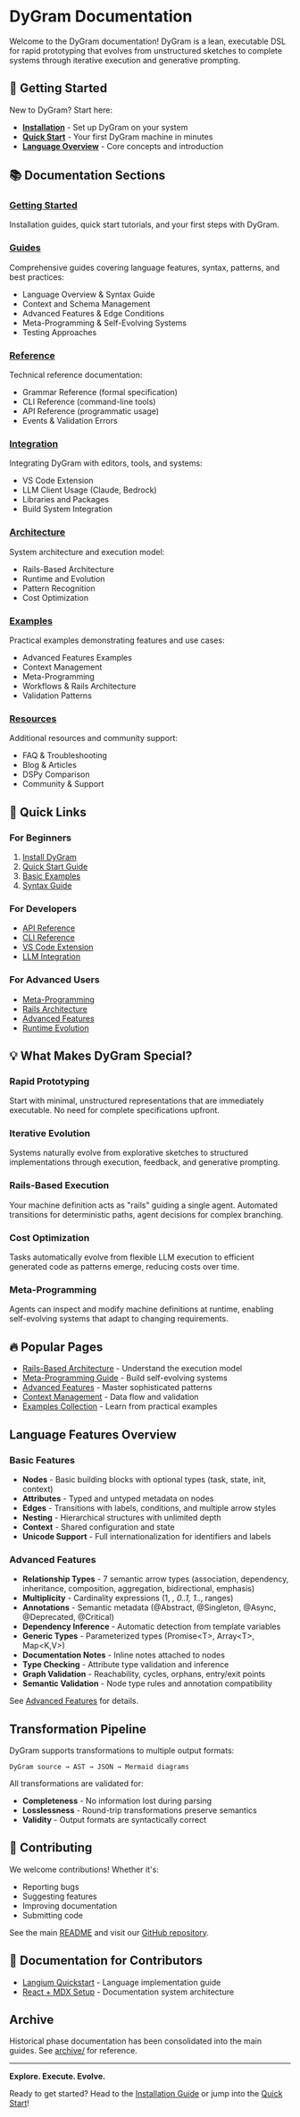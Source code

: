 # DyGram Documentation

Welcome to the DyGram documentation! DyGram is a lean, executable DSL for rapid prototyping that evolves from unstructured sketches to complete systems through iterative execution and generative prompting.

## 🚀 Getting Started

New to DyGram? Start here:

- **[Installation](getting-started/installation.md)** - Set up DyGram on your system
- **[Quick Start](QuickStart.mdx)** - Your first DyGram machine in minutes
- **[Language Overview](guides/language-overview.md)** - Core concepts and introduction

## 📚 Documentation Sections

### [Getting Started](getting-started/README.md)
Installation guides, quick start tutorials, and your first steps with DyGram.

### [Guides](guides/README.md)
Comprehensive guides covering language features, syntax, patterns, and best practices:
- Language Overview & Syntax Guide
- Context and Schema Management
- Advanced Features & Edge Conditions
- Meta-Programming & Self-Evolving Systems
- Testing Approaches

### [Reference](reference/README.md)
Technical reference documentation:
- Grammar Reference (formal specification)
- CLI Reference (command-line tools)
- API Reference (programmatic usage)
- Events & Validation Errors

### [Integration](integration/README.md)
Integrating DyGram with editors, tools, and systems:
- VS Code Extension
- LLM Client Usage (Claude, Bedrock)
- Libraries and Packages
- Build System Integration

### [Architecture](architecture/README.md)
System architecture and execution model:
- Rails-Based Architecture
- Runtime and Evolution
- Pattern Recognition
- Cost Optimization

### [Examples](examples/README.md)
Practical examples demonstrating features and use cases:
- Advanced Features Examples
- Context Management
- Meta-Programming
- Workflows & Rails Architecture
- Validation Patterns

### [Resources](resources/README.md)
Additional resources and community support:
- FAQ & Troubleshooting
- Blog & Articles
- DSPy Comparison
- Community & Support

## 🎯 Quick Links

### For Beginners
1. [Install DyGram](getting-started/installation.md)
2. [Quick Start Guide](QuickStart.mdx)
3. [Basic Examples](examples/README.md)
4. [Syntax Guide](guides/syntax-guide.md)

### For Developers
- [API Reference](Api.mdx)
- [CLI Reference](reference/cli-reference.md)
- [VS Code Extension](integration/vscode-extension.md)
- [LLM Integration](integration/llm-client-usage.md)

### For Advanced Users
- [Meta-Programming](guides/meta-programming.md)
- [Rails Architecture](architecture/rails-based-architecture.md)
- [Advanced Features](guides/advanced-features.md)
- [Runtime Evolution](RuntimeAndEvolution.mdx)

## 💡 What Makes DyGram Special?

### Rapid Prototyping
Start with minimal, unstructured representations that are immediately executable. No need for complete specifications upfront.

### Iterative Evolution
Systems naturally evolve from explorative sketches to structured implementations through execution, feedback, and generative prompting.

### Rails-Based Execution
Your machine definition acts as "rails" guiding a single agent. Automated transitions for deterministic paths, agent decisions for complex branching.

### Cost Optimization
Tasks automatically evolve from flexible LLM execution to efficient generated code as patterns emerge, reducing costs over time.

### Meta-Programming
Agents can inspect and modify machine definitions at runtime, enabling self-evolving systems that adapt to changing requirements.

## 🔥 Popular Pages

- [Rails-Based Architecture](architecture/rails-based-architecture.md) - Understand the execution model
- [Meta-Programming Guide](guides/meta-programming.md) - Build self-evolving systems
- [Advanced Features](guides/advanced-features.md) - Master sophisticated patterns
- [Context Management](guides/context-and-schema-guide.md) - Data flow and validation
- [Examples Collection](examples/README.md) - Learn from practical examples

## Language Features Overview

### Basic Features
- **Nodes** - Basic building blocks with optional types (task, state, init, context)
- **Attributes** - Typed and untyped metadata on nodes
- **Edges** - Transitions with labels, conditions, and multiple arrow styles
- **Nesting** - Hierarchical structures with unlimited depth
- **Context** - Shared configuration and state
- **Unicode Support** - Full internationalization for identifiers and labels

### Advanced Features
- **Relationship Types** - 7 semantic arrow types (association, dependency, inheritance, composition, aggregation, bidirectional, emphasis)
- **Multiplicity** - Cardinality expressions (1, *, 0..1, 1..*, ranges)
- **Annotations** - Semantic metadata (@Abstract, @Singleton, @Async, @Deprecated, @Critical)
- **Dependency Inference** - Automatic detection from template variables
- **Generic Types** - Parameterized types (Promise\<T\>, Array\<T\>, Map\<K,V\>)
- **Documentation Notes** - Inline notes attached to nodes
- **Type Checking** - Attribute type validation and inference
- **Graph Validation** - Reachability, cycles, orphans, entry/exit points
- **Semantic Validation** - Node type rules and annotation compatibility

See [Advanced Features](guides/advanced-features.md) for details.

## Transformation Pipeline

DyGram supports transformations to multiple output formats:
```
DyGram source → AST → JSON → Mermaid diagrams
```

All transformations are validated for:
- **Completeness** - No information lost during parsing
- **Losslessness** - Round-trip transformations preserve semantics
- **Validity** - Output formats are syntactically correct

## 🤝 Contributing

We welcome contributions! Whether it's:
- Reporting bugs
- Suggesting features
- Improving documentation
- Submitting code

See the main [README](../README.md) and visit our [GitHub repository](https://github.com/christopherdebeer/machine).

## 📝 Documentation for Contributors

- [Langium Quickstart](LangiumQuickstart.mdx) - Language implementation guide
- [React + MDX Setup](ReactMdxSetup.mdx) - Documentation system architecture

## Archive

Historical phase documentation has been consolidated into the main guides. See [archive/](archive/) for reference.

---

**Explore. Execute. Evolve.**

Ready to get started? Head to the [Installation Guide](getting-started/installation.md) or jump into the [Quick Start](QuickStart.mdx)!
